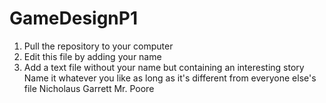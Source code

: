 # GameDesignP1

1. Pull the repository to your computer
2. Edit this file by adding your name
3. Add a text file without your name but containing an interesting story 
    Name it whatever you like as long as it's different from everyone else's file
	Nicholaus Garrett
	Mr. Poore
	
